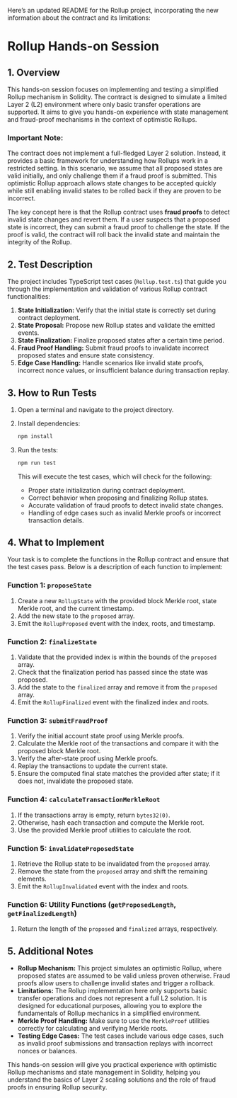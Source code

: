 Here’s an updated README for the Rollup project, incorporating the new information about the contract and its limitations:

# Rollup Hands-on Session

## 1. Overview

This hands-on session focuses on implementing and testing a simplified Rollup mechanism in Solidity. The contract is designed to simulate a limited Layer 2 (L2) environment where only basic transfer operations are supported. It aims to give you hands-on experience with state management and fraud-proof mechanisms in the context of optimistic Rollups.

### Important Note:

The contract does not implement a full-fledged Layer 2 solution. Instead, it provides a basic framework for understanding how Rollups work in a restricted setting. In this scenario, we assume that all proposed states are valid initially, and only challenge them if a fraud proof is submitted. This optimistic Rollup approach allows state changes to be accepted quickly while still enabling invalid states to be rolled back if they are proven to be incorrect.

The key concept here is that the Rollup contract uses **fraud proofs** to detect invalid state changes and revert them. If a user suspects that a proposed state is incorrect, they can submit a fraud proof to challenge the state. If the proof is valid, the contract will roll back the invalid state and maintain the integrity of the Rollup.

## 2. Test Description

The project includes TypeScript test cases (`Rollup.test.ts`) that guide you through the implementation and validation of various Rollup contract functionalities:

1. **State Initialization:** Verify that the initial state is correctly set during contract deployment.
2. **State Proposal:** Propose new Rollup states and validate the emitted events.
3. **State Finalization:** Finalize proposed states after a certain time period.
4. **Fraud Proof Handling:** Submit fraud proofs to invalidate incorrect proposed states and ensure state consistency.
5. **Edge Case Handling:** Handle scenarios like invalid state proofs, incorrect nonce values, or insufficient balance during transaction replay.

## 3. How to Run Tests

1. Open a terminal and navigate to the project directory.

2. Install dependencies:

   ```bash
   npm install
   ```

3. Run the tests:
   ```bash
   npm run test
   ```
   This will execute the test cases, which will check for the following:
   - Proper state initialization during contract deployment.
   - Correct behavior when proposing and finalizing Rollup states.
   - Accurate validation of fraud proofs to detect invalid state changes.
   - Handling of edge cases such as invalid Merkle proofs or incorrect transaction details.

## 4. What to Implement

Your task is to complete the functions in the Rollup contract and ensure that the test cases pass. Below is a description of each function to implement:

### Function 1: `proposeState`

1. Create a new `RollupState` with the provided block Merkle root, state Merkle root, and the current timestamp.
2. Add the new state to the `proposed` array.
3. Emit the `RollupProposed` event with the index, roots, and timestamp.

### Function 2: `finalizeState`

1. Validate that the provided index is within the bounds of the `proposed` array.
2. Check that the finalization period has passed since the state was proposed.
3. Add the state to the `finalized` array and remove it from the `proposed` array.
4. Emit the `RollupFinalized` event with the finalized index and roots.

### Function 3: `submitFraudProof`

1. Verify the initial account state proof using Merkle proofs.
2. Calculate the Merkle root of the transactions and compare it with the proposed block Merkle root.
3. Verify the after-state proof using Merkle proofs.
4. Replay the transactions to update the current state.
5. Ensure the computed final state matches the provided after state; if it does not, invalidate the proposed state.

### Function 4: `calculateTransactionMerkleRoot`

1. If the transactions array is empty, return `bytes32(0)`.
2. Otherwise, hash each transaction and compute the Merkle root.
3. Use the provided Merkle proof utilities to calculate the root.

### Function 5: `invalidateProposedState`

1. Retrieve the Rollup state to be invalidated from the `proposed` array.
2. Remove the state from the `proposed` array and shift the remaining elements.
3. Emit the `RollupInvalidated` event with the index and roots.

### Function 6: Utility Functions (`getProposedLength`, `getFinalizedLength`)

1. Return the length of the `proposed` and `finalized` arrays, respectively.

## 5. Additional Notes

- **Rollup Mechanism:** This project simulates an optimistic Rollup, where proposed states are assumed to be valid unless proven otherwise. Fraud proofs allow users to challenge invalid states and trigger a rollback.
- **Limitations:** The Rollup implementation here only supports basic transfer operations and does not represent a full L2 solution. It is designed for educational purposes, allowing you to explore the fundamentals of Rollup mechanics in a simplified environment.
- **Merkle Proof Handling:** Make sure to use the `MerkleProof` utilities correctly for calculating and verifying Merkle roots.
- **Testing Edge Cases:** The test cases include various edge cases, such as invalid proof submissions and transaction replays with incorrect nonces or balances.

This hands-on session will give you practical experience with optimistic Rollup mechanisms and state management in Solidity, helping you understand the basics of Layer 2 scaling solutions and the role of fraud proofs in ensuring Rollup security.
